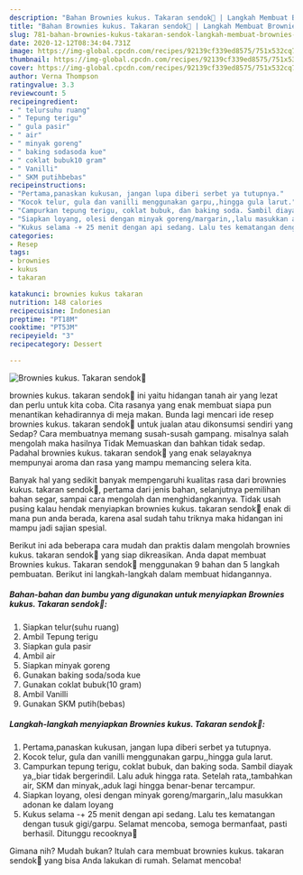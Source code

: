 ```yaml
---
description: "Bahan Brownies kukus. Takaran sendok💖 | Langkah Membuat Brownies kukus. Takaran sendok💖 Yang Sempurna"
title: "Bahan Brownies kukus. Takaran sendok💖 | Langkah Membuat Brownies kukus. Takaran sendok💖 Yang Sempurna"
slug: 781-bahan-brownies-kukus-takaran-sendok-langkah-membuat-brownies-kukus-takaran-sendok-yang-sempurna
date: 2020-12-12T08:34:04.731Z
image: https://img-global.cpcdn.com/recipes/92139cf339ed8575/751x532cq70/brownies-kukus-takaran-sendok💖-foto-resep-utama.jpg
thumbnail: https://img-global.cpcdn.com/recipes/92139cf339ed8575/751x532cq70/brownies-kukus-takaran-sendok💖-foto-resep-utama.jpg
cover: https://img-global.cpcdn.com/recipes/92139cf339ed8575/751x532cq70/brownies-kukus-takaran-sendok💖-foto-resep-utama.jpg
author: Verna Thompson
ratingvalue: 3.3
reviewcount: 5
recipeingredient:
- " telursuhu ruang"
- " Tepung terigu"
- " gula pasir"
- " air"
- " minyak goreng"
- " baking sodasoda kue"
- " coklat bubuk10 gram"
- " Vanilli"
- " SKM putihbebas"
recipeinstructions:
- "Pertama,panaskan kukusan, jangan lupa diberi serbet ya tutupnya."
- "Kocok telur, gula dan vanilli menggunakan garpu,,hingga gula larut."
- "Campurkan tepung terigu, coklat bubuk, dan baking soda. Sambil diayak ya,,biar tidak bergerindil. Lalu aduk hingga rata. Setelah rata,,tambahkan air, SKM dan minyak,,aduk lagi hingga benar-benar tercampur."
- "Siapkan loyang, olesi dengan minyak goreng/margarin,,lalu masukkan adonan ke dalam loyang"
- "Kukus selama -+ 25 menit dengan api sedang. Lalu tes kematangan dengan tusuk gigi/garpu. Selamat mencoba, semoga bermanfaat, pasti berhasil. Ditunggu recooknya💖"
categories:
- Resep
tags:
- brownies
- kukus
- takaran

katakunci: brownies kukus takaran 
nutrition: 148 calories
recipecuisine: Indonesian
preptime: "PT18M"
cooktime: "PT53M"
recipeyield: "3"
recipecategory: Dessert

---
```



![Brownies kukus. Takaran sendok💖](https://img-global.cpcdn.com/recipes/92139cf339ed8575/751x532cq70/brownies-kukus-takaran-sendok💖-foto-resep-utama.jpg)


brownies kukus. takaran sendok💖 ini yaitu hidangan tanah air yang lezat dan perlu untuk kita coba. Cita rasanya yang enak membuat siapa pun menantikan kehadirannya di meja makan.
Bunda lagi mencari ide resep brownies kukus. takaran sendok💖 untuk jualan atau dikonsumsi sendiri yang Sedap? Cara membuatnya memang susah-susah gampang. misalnya salah mengolah maka hasilnya Tidak Memuaskan dan bahkan tidak sedap. Padahal brownies kukus. takaran sendok💖 yang enak selayaknya mempunyai aroma dan rasa yang mampu memancing selera kita.

Banyak hal yang sedikit banyak mempengaruhi kualitas rasa dari brownies kukus. takaran sendok💖, pertama dari jenis bahan, selanjutnya pemilihan bahan segar, sampai cara mengolah dan menghidangkannya. Tidak usah pusing kalau hendak menyiapkan brownies kukus. takaran sendok💖 enak di mana pun anda berada, karena asal sudah tahu triknya maka hidangan ini mampu jadi sajian spesial.




Berikut ini ada beberapa cara mudah dan praktis dalam mengolah brownies kukus. takaran sendok💖 yang siap dikreasikan. Anda dapat membuat Brownies kukus. Takaran sendok💖 menggunakan 9 bahan dan 5 langkah pembuatan. Berikut ini langkah-langkah dalam membuat hidangannya.

<!--inarticleads1-->

##### Bahan-bahan dan bumbu yang digunakan untuk menyiapkan Brownies kukus. Takaran sendok💖:

1. Siapkan  telur(suhu ruang)
1. Ambil  Tepung terigu
1. Siapkan  gula pasir
1. Ambil  air
1. Siapkan  minyak goreng
1. Gunakan  baking soda/soda kue
1. Gunakan  coklat bubuk(10 gram)
1. Ambil  Vanilli
1. Gunakan  SKM putih(bebas)




<!--inarticleads2-->

##### Langkah-langkah menyiapkan Brownies kukus. Takaran sendok💖:

1. Pertama,panaskan kukusan, jangan lupa diberi serbet ya tutupnya.
1. Kocok telur, gula dan vanilli menggunakan garpu,,hingga gula larut.
1. Campurkan tepung terigu, coklat bubuk, dan baking soda. Sambil diayak ya,,biar tidak bergerindil. Lalu aduk hingga rata. Setelah rata,,tambahkan air, SKM dan minyak,,aduk lagi hingga benar-benar tercampur.
1. Siapkan loyang, olesi dengan minyak goreng/margarin,,lalu masukkan adonan ke dalam loyang
1. Kukus selama -+ 25 menit dengan api sedang. Lalu tes kematangan dengan tusuk gigi/garpu. Selamat mencoba, semoga bermanfaat, pasti berhasil. Ditunggu recooknya💖




Gimana nih? Mudah bukan? Itulah cara membuat brownies kukus. takaran sendok💖 yang bisa Anda lakukan di rumah. Selamat mencoba!
